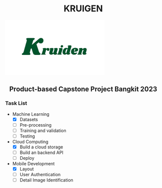 <h1 align="center">KRUIGEN</h1>
<span align="center">
  <img src="img/kruiden.png" alt="skinnea logo" height="180" />
</span>
<h2 align="center">Product-based Capstone Project Bangkit 2023</h2>

### Task List
- Machine Learning
  - [x] Datasets
  - [ ] Pre-processing
  - [ ] Training and validation
  - [ ] Testing

- Cloud Computing
  - [x] Build a cloud storage
  - [ ] Build an backend API
  - [ ] Deploy

- Mobile Development
  - [x] Layout
  - [ ] User Authentication
  - [ ] Detail Image Identification
